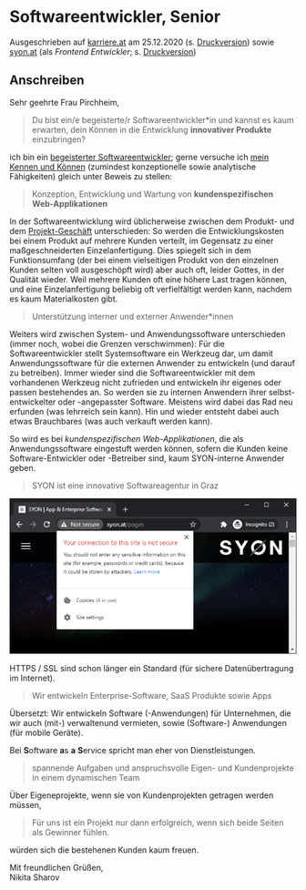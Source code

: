 # Softwareentwickler, Senior

Ausgeschrieben auf [karriere.at](https://www.karriere.at/jobs/5772741)  am 25.12.2020 (s. [Druckversion](media/softwareentwickler_karriere.at.pdf)) sowie [syon.at](http://www.syon.at/pages/careers) (als *Frontend Entwickler*; s. [Druckversion](media/frontend-entwickler_syon.at.pdf))

## Anschreiben

Sehr geehrte Frau Pirchheim,

> Du bist ein/e begeisterte/r Softwareentwickler*in und kannst es kaum erwarten, dein Können in die Entwicklung **innovativer Produkte** einzubringen?

ich bin ein [begeisterter Softwareentwickler](https://observablehq.com/@nikita-sharov/publications); gerne versuche ich [mein Kennen und Können](https://github.com/235u/proposals/blob/master/EzparkTechnology/docs/competence.md)  (zumindest konzeptionelle sowie analytische Fähigkeiten) gleich unter Beweis zu stellen:

> Konzeption, Entwicklung und Wartung von **kundenspezifischen Web-Applikationen**

In der Softwareentwicklung wird üblicherweise zwischen dem Produkt- und dem [Projekt-Geschäft](http://www.syon.at/pages/portfolio) unterschieden: So werden die Entwicklungskosten bei einem Produkt auf mehrere Kunden verteilt, im Gegensatz zu einer maßgeschneiderten Einzelanfertigung. Dies spiegelt sich in dem Funktionsumfang (der bei einem vielseitigen Produkt von den einzelnen Kunden selten voll ausgeschöpft wird) aber auch oft, leider Gottes, in der Qualität wieder. Weil mehrere Kunden oft eine höhere Last tragen können, und eine Einzelanfertigung beliebig oft verfielfältigt werden kann, nachdem es kaum Materialkosten gibt.

> Unterstützung interner und externer Anwender*innen

Weiters wird zwischen System- und Anwendungssoftware unterschieden (immer noch, wobei die Grenzen verschwimmen): Für die Softwareentwickler stellt Systemsoftware ein Werkzeug dar, um damit Anwendungssoftware für die  externen Anwender zu entwickeln (und darauf zu betreiben). Immer wieder sind die Softwareentwickler mit dem vorhandenen Werkzeug nicht zufrieden und entwickeln ihr eigenes oder passen bestehendes an. So werden sie zu internen Anwendern ihrer selbst-entwickelter oder -angepasster Software. Meistens wird dabei das Rad neu erfunden (was lehrreich sein kann). Hin und wieder entsteht dabei auch etwas Brauchbares (was auch verkauft werden kann).

So wird es bei *kundenspezifischen Web-Applikationen*, die als Anwendungssoftware eingestuft werden können, sofern die Kunden keine Software-Entwickler oder -Betreiber sind, kaum SYON-interne Anwender geben.

> SYON ist eine innovative Softwareagentur in Graz

![SYON Homepage](media/homepage.png)

HTTPS / SSL sind schon länger ein Standard (für sichere Datenübertragung im Internet).

> Wir entwickeln Enterprise-Software, SaaS Produkte sowie Apps

Übersetzt: Wir entwickeln Software (-Anwendungen) für Unternehmen, die wir auch (mit-) verwaltenund vermieten, sowie (Software-) Anwendungen (für mobile Geräte).

Bei **S**oftware **a**s **a** **S**ervice spricht man eher von Dienstleistungen.

> spannende Aufgaben und anspruchsvolle Eigen- und Kundenprojekte in einem dynamischen Team

Über Eigeneprojekte, wenn sie von Kundenprojekten getragen werden müssen, 

> Für uns ist ein Projekt nur dann erfolgreich, wenn sich beide Seiten als Gewinner fühlen.

würden sich die bestehenen Kunden kaum freuen.

Mit freundlichen Grüßen,  
Nikita Sharov
